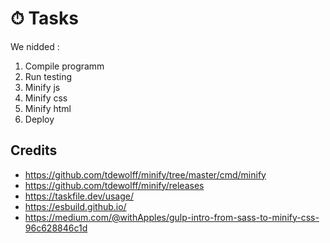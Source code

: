 # ⏱ Tasks
We nidded :
1. Compile programm
2. Run testing 
3. Minify js
4. Minify css
5. Minify html
6. Deploy 

## Credits
* https://github.com/tdewolff/minify/tree/master/cmd/minify
* https://github.com/tdewolff/minify/releases
* https://taskfile.dev/usage/
* https://esbuild.github.io/
* https://medium.com/@withApples/gulp-intro-from-sass-to-minify-css-96c628846c1d
